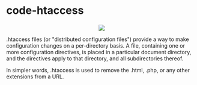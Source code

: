 # code-htaccess

<p align="center" >&nbsp;<img align="center" src="https://user-images.githubusercontent.com/64256552/170830716-03243bf4-5c04-4ea4-af24-4637b99ae095.gif" /></p>

.htaccess files (or "distributed configuration files") provide a way to make configuration changes on a per-directory basis. A file, containing one or more configuration directives, is placed in a particular document directory, and the directives apply to that directory, and all subdirectories thereof.

In simpler words, .htaccess is used to remove the .html, .php, or any other extensions from a URL.
